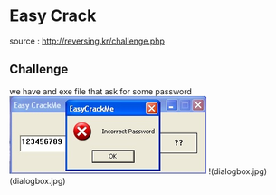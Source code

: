 # Easy Crack
source : http://reversing.kr/challenge.php

## Challenge
we have and exe file that ask for some password 
![](dialogbox.jpg)
!(dialogbox.jpg)
[](dialogbox.jpg)
(dialogbox.jpg)
